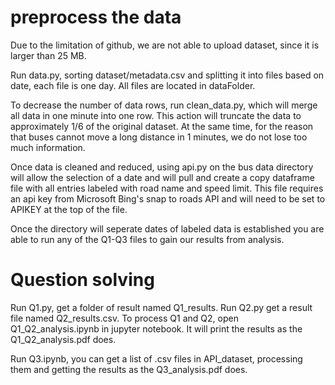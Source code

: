 # preprocess the data

Due to the limitation of github, we are not able to upload dataset, since it is larger than 25 MB.

Run data.py, sorting dataset/metadata.csv and splitting it into files based on date, each file is one day. All files are located in dataFolder.

To decrease the number of data rows, run clean_data.py, which will merge all data in one minute into one row. This action will truncate the data to approximately 1/6 of the original dataset. At the same time, for the reason that buses cannot move a long distance in 1 minutes, we do not lose too much information.

Once data is cleaned and reduced, using api.py on the bus data directory will allow the selection of a date and will pull and create a copy dataframe file with all entries labeled with road name and speed limit. This file requires an api key from Microsoft Bing's snap to roads API and will need to be set to APIKEY at the top of the file.

Once the directory will seperate dates of labeled data is established you are able to run any of the Q1-Q3 files to gain our results from analysis.

# Question solving

Run Q1.py, get a folder of result named Q1_results.
Run Q2.py get a result file named Q2_results.csv.
To process Q1 and Q2, open Q1_Q2_analysis.ipynb in jupyter notebook. It will print the results as the Q1_Q2_analysis.pdf does.

Run Q3.ipynb, you can get a list of .csv files in API_dataset, processing them and getting the results as the Q3_analysis.pdf does.
